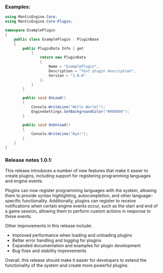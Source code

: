 ### Examples:

```csharp
using MantisEngine.Core;
using MantisEngine.Core.Plugin;

namespace ExamplePlugin
{
    public class ExamplePlugin : PluginBase
    {
        public PluginData Info { get 
            { 
                return new PluginData
                {
                    Name = "ExamplePlugin",
                    Description = "Test plugin description",
                    Version = "1.0.0"
                };
            } 
        }

        public void OnLoad()
        {
            Console.WriteLine("Hello World!");
            EngineSettings.SetBackgroundColor("#000000");
        }

        public void OnUnload()
        {
            Console.WriteLine("Bye!");
        }
    }
}
```

### Release notes 1.0.1:

This release introduces a number of new features that make it easier to create plugins, including support for registering programming languages and engine events.

Plugins can now register programming languages with the system, allowing them to provide syntax highlighting, autocompletion, and other language-specific functionality. Additionally, plugins can register to receive notifications when certain engine events occur, such as the start and end of a game session, allowing them to perform custom actions in response to these events.

Other improvements in this release include:

- Improved performance when loading and unloading plugins
- Better error handling and logging for plugins
- Expanded documentation and examples for plugin development
- Bug fixes and stability improvements

Overall, this release should make it easier for developers to extend the functionality of the system and create more powerful plugins.

